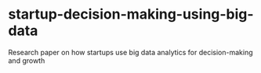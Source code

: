 # startup-decision-making-using-big-data
Research paper on how startups use big data analytics for decision-making and growth
